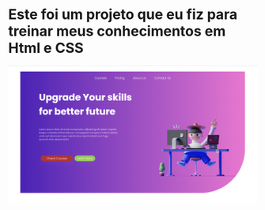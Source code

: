<h1>Este foi um projeto que eu fiz para treinar meus conhecimentos em Html e CSS</h1>

<img src="https://github.com/DanielSFarias/Outschool/blob/master/assets/Captura%20de%20tela%202023-01-14%20093611.png?raw=true">
